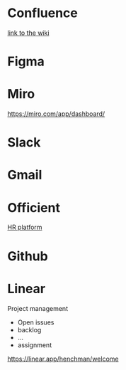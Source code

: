 # Confluence

[link to the wiki](https://henchman-legal.atlassian.net/wiki)

# Figma

# Miro
https://miro.com/app/dashboard/

# Slack

# Gmail

# Officient
[HR platform](https://selfservice.officient.io)

# Github

# Linear

Project management
- Open issues
- backlog
- ...
- assignment

https://linear.app/henchman/welcome

